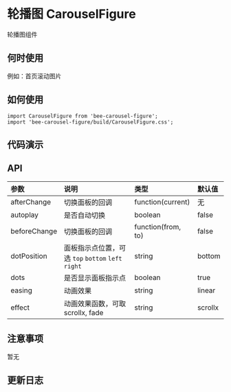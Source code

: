 # 轮播图 CarouselFigure

轮播图组件

## 何时使用
例如：首页滚动图片

## 如何使用

```
import CarouselFigure from 'bee-carousel-figure';
import 'bee-carousel-figure/build/CarouselFigure.css';

```

## 代码演示

## API

|参数|说明|类型|默认值|
|:--|:---|:--|:---|
|afterChange |切换面板的回调|function(current)|无|
|autoplay |是否自动切换|boolean|false|
|beforeChange |切换面板的回调|function(from, to)|false|
|dotPosition |面板指示点位置，可选 `top` `bottom` `left` `right`|string|bottom|
|dots |是否显示面板指示点|boolean|true|
|easing |动画效果|string|linear|
|effect |动画效果函数，可取 scrollx, fade|string|scrollx|


## 注意事项

暂无

## 更新日志

